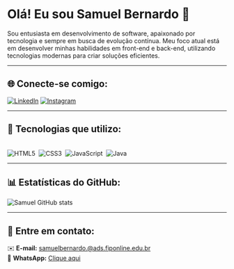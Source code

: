 # Olá! Eu sou Samuel Bernardo 👋

Sou entusiasta em desenvolvimento de software, apaixonado por tecnologia e sempre em busca de evolução contínua. Meu foco atual está em desenvolver minhas habilidades em front-end e back-end, utilizando tecnologias modernas para criar soluções eficientes.

---

## 🌐 **Conecte-se comigo:**

[![LinkedIn](https://img.shields.io/badge/LinkedIn-0077B5?style=for-the-badge&logo=linkedin&logoColor=white)](https://www.linkedin.com/in/samuel-bernardo-517612324/)
[![Instagram](https://img.shields.io/badge/Instagram-E4405F?style=for-the-badge&logo=instagram&logoColor=white)](https://www.instagram.com/samuelbernardo0/)

---

## 🚀 **Tecnologias que utilizo:**

<div style="display: inline_block"><br>
    <img alt="HTML5" src="https://img.shields.io/badge/HTML5-E34F26?style=for-the-badge&logo=html5&logoColor=white">&nbsp;
    <img alt="CSS3" src="https://img.shields.io/badge/CSS3-1572B6?style=for-the-badge&logo=css3&logoColor=white">&nbsp;
    <img alt="JavaScript" src="https://img.shields.io/badge/JavaScript-323330?style=for-the-badge&logo=javascript&logoColor=F7DF1E">&nbsp;
    <img alt="Java" src="https://img.shields.io/badge/Java-ED8B00?style=for-the-badge&logo=openjdk&logoColor=white">
</div>

---

## 📊 **Estatísticas do GitHub:**

![Samuel GitHub stats](https://github-readme-stats.vercel.app/api?username=samuelvbernardo&show_icons=true&theme=dracula)

---

## 💬 **Entre em contato:**

✉️ **E-mail:** samuelbernardo.@ads.fiponline.edu.br  
📱 **WhatsApp:** [Clique aqui](https://wa.me/5583981656768)

